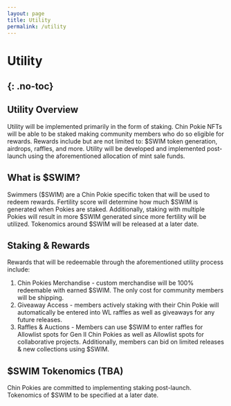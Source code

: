 ```yaml
---
layout: page
title: Utility
permalink: /utility
---
```

# Utility
{: .no-toc}
---

## Utility Overview
Utility will be implemented primarily in the form of staking. Chin Pokie NFTs will be able to be staked making community members who do so eligible for rewards. Rewards include but are not limited to: \$SWIM token generation, airdrops, raffles, and more. Utility will be developed and implemented post-launch using the aforementioned allocation of mint sale funds. 
## What is \$SWIM?
Swimmers (\$SWIM) are a Chin Pokie specific token that will be used to redeem rewards. Fertility score will determine how much  \$SWIM is generated when Pokies are staked. Additionally, staking with multiple Pokies will result in more \$SWIM generated since more fertility will be utilized. Tokenomics around \$SWIM will be released at a later date. 

## Staking & Rewards
Rewards that will be redeemable through the aforementioned utility process include:
1. Chin Pokies Merchandise - custom merchandise will be 100% redeemable with earned \$SWIM. The only cost for community members will be shipping.
2. Giveaway Access - members actively staking with their Chin Pokie will automatically be entered into WL raffles as well as giveaways for any future releases.
3. Raffles & Auctions - Members can use \$SWIM to enter raffles for Allowlist spots for Gen II Chin Pokies as well as Allowlist spots for collaborative projects. Additionally, members can bid on limited releases & new collections using \$SWIM.

## \$SWIM Tokenomics (TBA)
Chin Pokies are committed to implementing staking post-launch. Tokenomics of \$SWIM to be specified at a later date. 
